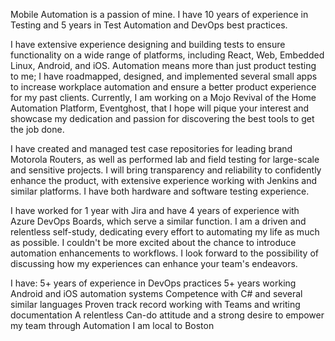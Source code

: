 Mobile Automation is a passion of mine. I have 10 years of experience in Testing and 5 years in Test Automation and DevOps best practices.

I have extensive experience designing and building tests to ensure functionality on a wide range of platforms, including React, Web, Embedded Linux, Android, and iOS. Automation means more than just product testing to me; I have roadmapped, designed, and implemented several small apps to increase workplace automation and ensure a better product experience for my past clients. Currently, I am working on a Mojo Revival of the Home Automation Platform, Eventghost, that I hope will pique your interest and showcase my dedication and passion for discovering the best tools to get the job done.

I have created and managed test case repositories for leading brand Motorola Routers, as well as performed lab and field testing for large-scale and sensitive projects. I will bring transparency and reliability to confidently enhance the product, with extensive experience working with Jenkins and similar platforms. I have both hardware and software testing experience.

I have worked for 1 year with Jira and have 4 years of experience with Azure DevOps Boards, which serve a similar function. I am a driven and relentless self-study, dedicating every effort to automating my life as much as possible. I couldn't be more excited about the chance to introduce automation enhancements to workflows. I look forward to the possibility of discussing how my experiences can enhance your team's endeavors.


I have:
5+ years of experience in DevOps practices
5+ years working Android and iOS automation systems
Competence with C# and several similar languages
Proven track record working with Teams and writing documentation
A relentless Can-do attitude and a strong desire to empower my team through Automation
I am local to Boston
